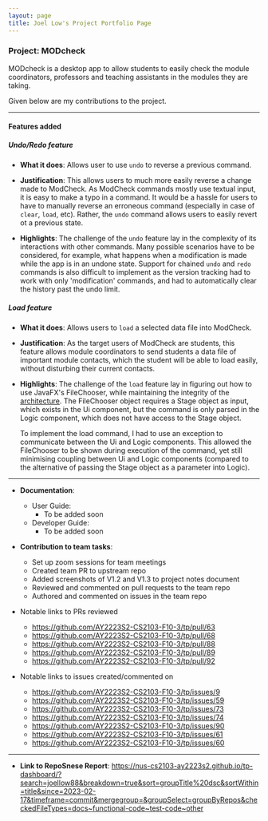 ```yaml
---
layout: page
title: Joel Low's Project Portfolio Page
---
```


### Project: MODcheck

MODcheck is a desktop app to allow students to easily check the module coordinators, professors and teaching 
assistants in the modules they are taking. 

Given below are my contributions to the project.
________________________________________________________________________________________________________________________
#### Features added

##### Undo/Redo feature

* **What it does**: Allows user to use `undo` to reverse a previous command.

* **Justification**: This allows users to much more easily reverse a change made to ModCheck. As ModCheck commands 
  mostly use textual input, it is easy to make a typo in a command. It would be a hassle for users to have to 
  manually reverse an erroneous command (especially in case of `clear`, `load`, etc). Rather, the `undo` command 
  allows users to easily revert ot a previous state.

* **Highlights**: The challenge of the `undo` feature lay in the complexity of its interactions with other commands. 
  Many possible scenarios have to be considered, for example, what happens when a modification is made while the app 
  is in an undone state. Support for chained `undo` and `redo` commands is also difficult to implement as the 
  version tracking had to work with only 'modification' commands, and had to automatically clear the history past 
  the undo limit.

##### Load feature
* **What it does**: Allows users to `load` a selected data file into ModCheck.

* **Justification**: As the target users of ModCheck are students, this feature allows module coordinators to send 
  students a data file of important module contacts, which the student will be able to load easily, without 
  disturbing their current contacts. 

* **Highlights**: The challenge of the `load` feature lay in figuring out how to use JavaFX's FileChooser, while 
  maintaining the integrity of the [architecture](..%2FDeveloperGuide.md). The FileChooser object requires a 
  Stage object as input, which exists in the Ui component, but the command is only parsed in the Logic 
  component, which does not have access to the Stage object. 
  
  To implement the load command, I had to use an exception to communicate between the Ui and Logic components. This 
  allowed the FileChooser to be shown during execution of the command, yet still minimising coupling between Ui and 
  Logic components (compared to the alternative of passing the Stage object as a parameter into Logic). 

________________________________________________________________________________________________________________________
* **Documentation**:
    * User Guide:
        * To be added soon
    * Developer Guide:
        * To be added soon

* **Contribution to team tasks**:
    * Set up zoom sessions for team meetings 
    * Created team PR to upstream repo
    * Added screenshots of V1.2 and V1.3 to project notes document
    * Reviewed and commented on pull requests to the team repo
    * Authored and commented on issues in the team repo

* Notable links to PRs reviewed 
    * https://github.com/AY2223S2-CS2103-F10-3/tp/pull/63
    * https://github.com/AY2223S2-CS2103-F10-3/tp/pull/68
    * https://github.com/AY2223S2-CS2103-F10-3/tp/pull/88
    * https://github.com/AY2223S2-CS2103-F10-3/tp/pull/89
    * https://github.com/AY2223S2-CS2103-F10-3/tp/pull/92
* Notable links to issues created/commented on
    * https://github.com/AY2223S2-CS2103-F10-3/tp/issues/9
    * https://github.com/AY2223S2-CS2103-F10-3/tp/issues/59
    * https://github.com/AY2223S2-CS2103-F10-3/tp/issues/73
    * https://github.com/AY2223S2-CS2103-F10-3/tp/issues/74
    * https://github.com/AY2223S2-CS2103-F10-3/tp/issues/90
    * https://github.com/AY2223S2-CS2103-F10-3/tp/issues/61
    * https://github.com/AY2223S2-CS2103-F10-3/tp/issues/60
________________________________________________________________________________________________________________________
* **Link to RepoSnese Report**: https://nus-cs2103-ay2223s2.github.io/tp-dashboard/?search=joellow88&breakdown=true&sort=groupTitle%20dsc&sortWithin=title&since=2023-02-17&timeframe=commit&mergegroup=&groupSelect=groupByRepos&checkedFileTypes=docs~functional-code~test-code~other
